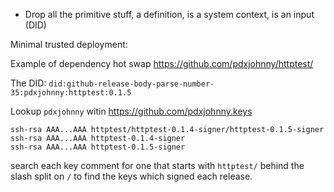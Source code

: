 - Drop all the primitive stuff, a definition, is a system context, is an input (DID)

Minimal trusted deployment:


Example of dependency hot swap https://github.com/pdxjohnny/httptest/

The DID: `did:github-release-body-parse-number-35:pdxjohnny:httptest:0.1.5`

Lookup `pdxjohnny` witin https://github.com/pdxjohnny.keys

```
ssh-rsa AAA...AAA httptest/httptest-0.1.4-signer/httptest-0.1.5-signer
ssh-rsa AAA...AAA httptest-0.1.4-signer
ssh-rsa AAA...AAA httptest-0.1.5-signer
```

search each key comment for one that starts with `httptest/` behind the slash
split on `/` to find the keys which signed each release.


